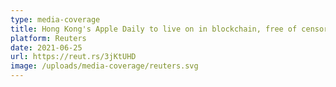 ```yaml
---
type: media-coverage
title: Hong Kong's Apple Daily to live on in blockchain, free of censors
platform: Reuters
date: 2021-06-25
url: https://reut.rs/3jKtUHD
image: /uploads/media-coverage/reuters.svg
---
```


